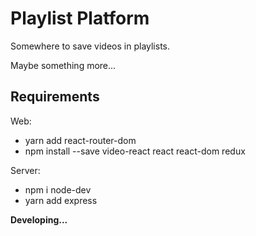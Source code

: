 # Playlist Platform
Somewhere to save videos in playlists.

Maybe something more...

## Requirements

Web:
- yarn add react-router-dom
- npm install --save video-react react react-dom redux

Server:
- npm i node-dev
- yarn add express

**Developing...**